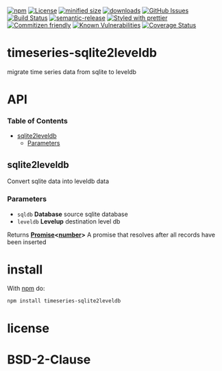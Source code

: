 [![npm](https://img.shields.io/npm/v/timeseries-sqlite2leveldb.svg)](https://www.npmjs.com/package/timeseries-sqlite2leveldb)
[![License](https://img.shields.io/badge/License-BSD%203--Clause-blue.svg)](https://opensource.org/licenses/BSD-3-Clause)
[![minified size](https://badgen.net/bundlephobia/min/timeseries-sqlite2leveldb)](https://bundlephobia.com/result?p=timeseries-sqlite2leveldb)
[![downloads](http://img.shields.io/npm/dm/timeseries-sqlite2leveldb.svg?style=flat-square)](https://npmjs.org/package/timeseries-sqlite2leveldb)
[![GitHub Issues](https://img.shields.io/github/issues/arlac77/timeseries-sqlite2leveldb.svg?style=flat-square)](https://github.com/arlac77/timeseries-sqlite2leveldb/issues)
[![Build Status](https://travis-ci.com/arlac77/timeseries-sqlite2leveldb.svg?branch=master)](https://travis-ci.com/arlac77/timeseries-sqlite2leveldb)
[![semantic-release](https://img.shields.io/badge/%20%20%F0%9F%93%A6%F0%9F%9A%80-semantic--release-e10079.svg)](https://github.com/arlac77/timeseries-sqlite2leveldb.git)
[![Styled with prettier](https://img.shields.io/badge/styled_with-prettier-ff69b4.svg)](https://github.com/prettier/prettier)
[![Commitizen friendly](https://img.shields.io/badge/commitizen-friendly-brightgreen.svg)](http://commitizen.github.io/cz-cli/)
[![Known Vulnerabilities](https://snyk.io/test/github/arlac77/timeseries-sqlite2leveldb/badge.svg)](https://snyk.io/test/github/arlac77/timeseries-sqlite2leveldb)
[![Coverage Status](https://coveralls.io/repos/arlac77/timeseries-sqlite2leveldb/badge.svg)](https://coveralls.io/r/arlac77/timeseries-sqlite2leveldb)

# timeseries-sqlite2leveldb

migrate time series data from sqlite to leveldb

# API

<!-- Generated by documentation.js. Update this documentation by updating the source code. -->

### Table of Contents

-   [sqlite2leveldb](#sqlite2leveldb)
    -   [Parameters](#parameters)

## sqlite2leveldb

Convert sqlite data into leveldb data

### Parameters

-   `sqldb` **Database** source sqlite database
-   `leveldb` **Levelup** destination level db

Returns **[Promise](https://developer.mozilla.org/docs/Web/JavaScript/Reference/Global_Objects/Promise)&lt;[number](https://developer.mozilla.org/docs/Web/JavaScript/Reference/Global_Objects/Number)>** A promise that resolves after all records have been inserted

# install

With [npm](http://npmjs.org) do:

```shell
npm install timeseries-sqlite2leveldb
```

# license

# BSD-2-Clause
